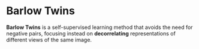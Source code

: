 # Barlow Twins

**Barlow Twins** is a self-supervised learning method that avoids the need for negative pairs, focusing instead on **decorrelating** representations of different views of the same image.
